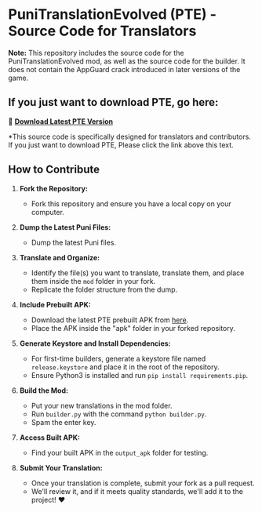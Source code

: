 # PuniTranslationEvolved (PTE) - Source Code for Translators

**Note:** This repository includes the source code for the PuniTranslationEvolved mod, as well as the source code for the builder. It does not contain the AppGuard crack introduced in later versions of the game.

## If you just want to download PTE, go here:

🔗 **[Download Latest PTE Version](https://rentry.co/pteDownload)**

*This source code is specifically designed for translators and contributors. If you just want to download PTE, Please click the link above this text.

## How to Contribute

1. **Fork the Repository:**
   - Fork this repository and ensure you have a local copy on your computer.

2. **Dump the Latest Puni Files:**
   - Dump the latest Puni files.

3. **Translate and Organize:**
   - Identify the file(s) you want to translate, translate them, and place them inside the `mod` folder in your fork.
   - Replicate the folder structure from the dump.

4. **Include Prebuilt APK:**
   - Download the latest PTE prebuilt APK from [here](https://rentry.co/pteDownload).
   - Place the APK inside the "apk" folder in your forked repository.

5. **Generate Keystore and Install Dependencies:**
   - For first-time builders, generate a keystore file named `release.keystore` and place it in the root of the repository.
   - Ensure Python3 is installed and run `pip install requirements.pip`.

6. **Build the Mod:**
   - Put your new translations in the mod folder.
   - Run `builder.py` with the command `python builder.py`.
   - Spam the enter key.

7. **Access Built APK:**
   - Find your built APK in the `output_apk` folder for testing.

8. **Submit Your Translation:**
   - Once your translation is complete, submit your fork as a pull request.
   - We'll review it, and if it meets quality standards, we'll add it to the project! ❤️
